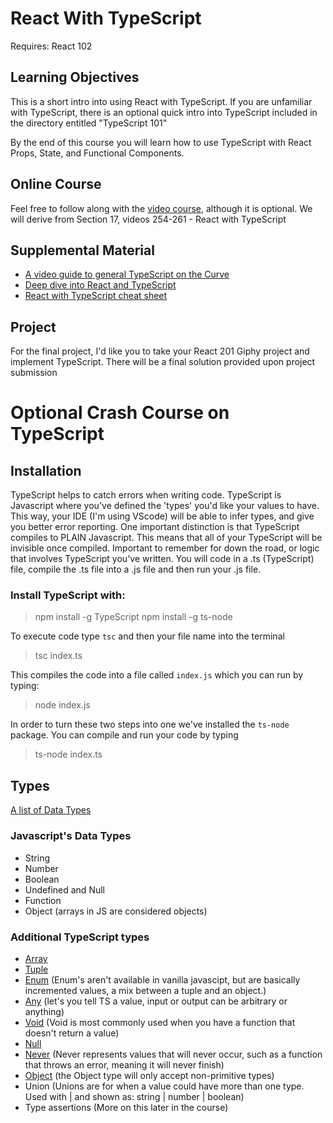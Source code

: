 # React With TypeScript

Requires: React 102

## Learning Objectives

This is a short intro into using React with TypeScript. If you are unfamiliar with TypeScript, there is an optional quick intro into TypeScript included in the directory entitled "TypeScript 101"

By the end of this course you will learn how to use TypeScript with React Props, State, and Functional Components.

## Online Course

Feel free to follow along with the [video course](https://redventures.udemy.com/course/TypeScript-the-complete-developers-guide/learn), although it is optional.
We will derive from Section 17, videos 254-261 - React with TypeScript

## Supplemental Material

- [A video guide to general TypeScript on the Curve](https://thecurve.redventures.com/share/asset/view/799)
- [Deep dive into React and TypeScript](https://basarat.gitbooks.io/TypeScript/docs/jsx/react.html)
- [React with TypeScript cheat sheet](https://github.com/TypeScript-cheatsheets/react-TypeScript-cheatsheet)

## Project

For the final project, I'd like you to take your React 201 Giphy project and implement TypeScript. There will be a final solution provided upon project submission

# Optional Crash Course on TypeScript

## Installation

TypeScript helps to catch errors when writing code.
TypeScript is Javascript where you've defined the 'types' you'd like your values to have.
This way, your IDE (I'm using VScode) will be able to infer types, and give you better error reporting.
One important distinction is that TypeScript compiles to PLAIN Javascript. This means that all of your TypeScript
will be invisible once compiled. Important to remember for down the road, or logic that involves TypeScript you've
written.
You will code in a .ts (TypeScript) file, compile the .ts file into a .js file and then run your .js file.

### Install TypeScript with:

> npm install -g TypeScript
> npm install -g ts-node

To execute code type `tsc` and then your file name into the terminal

> tsc index.ts

This compiles the code into a file called `index.js` which you can run by typing:

> node index.js

In order to turn these two steps into one we've installed the `ts-node` package. You can compile and run your code by typing

> ts-node index.ts

## Types

[A list of Data Types](https://www.w3schools.com/js/js_datatypes.asp)

### Javascript's Data Types

- String
- Number
- Boolean
- Undefined and Null
- Function
- Object (arrays in JS are considered objects)

### Additional TypeScript types

- [Array](https://www.typescriptlang.org/docs/handbook/basic-types.html#array)
- [Tuple](https://www.typescriptlang.org/docs/handbook/basic-types.html#tuple)
- [Enum](https://www.typescriptlang.org/docs/handbook/basic-types.html#enum) (Enum's aren't available in vanilla javascipt, but are basically incremented values, a mix between a tuple and an object.)
- [Any](https://www.typescriptlang.org/docs/handbook/basic-types.html#any) (let's you tell TS a value, input or output can be arbitrary or anything)
- [Void](https://www.typescriptlang.org/docs/handbook/basic-types.html#void) (Void is most commonly used when you have a function that doesn't return a value)
- [Null](https://www.typescriptlang.org/docs/handbook/basic-types.html#null-and-undefined)
- [Never](https://www.typescriptlang.org/docs/handbook/basic-types.html#never) (Never represents values that will never occur, such as a function that throws an error, meaning it will never finish)
- [Object](https://www.typescriptlang.org/docs/handbook/basic-types.html#object) (the Object type will only accept non-primitive types)
- Union (Unions are for when a value could have more than one type. Used with | and shown as: string | number | boolean)
- Type assertions (More on this later in the course)
